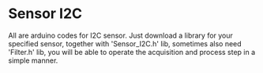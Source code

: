 # Sensor I2C
All are arduino codes for I2C sensor. Just download a library for your specified sensor, together with 'Sensor_I2C.h' lib, sometimes also need 'Filter.h' lib, you will be able to operate the acquisition and process step in a simple manner.
